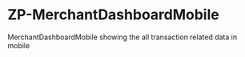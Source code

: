 # ZP-MerchantDashboardMobile
MerchantDashboardMobile showing the all transaction related data in mobile
